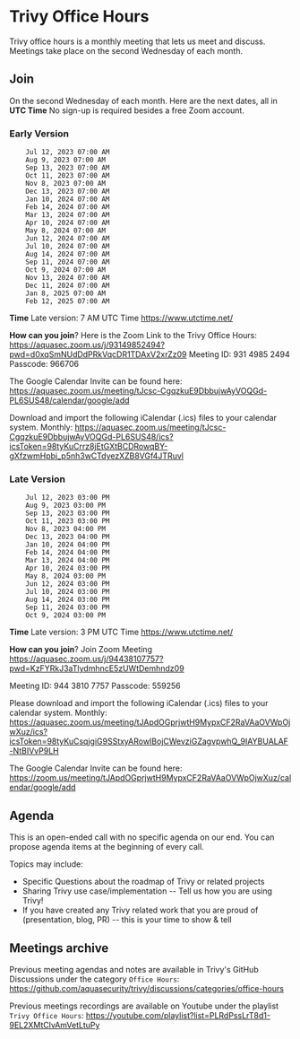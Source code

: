 # Trivy Office Hours

Trivy office hours is a monthly meeting that lets us meet and discuss. Meetings take place on the second Wednesday of each month.

## Join

On the second Wednesday of each month. Here are the next dates, all in **UTC Time**
No sign-up is required besides a free Zoom account.

### Early Version
        Jul 12, 2023 07:00 AM
        Aug 9, 2023 07:00 AM
        Sep 13, 2023 07:00 AM
        Oct 11, 2023 07:00 AM
        Nov 8, 2023 07:00 AM
        Dec 13, 2023 07:00 AM
        Jan 10, 2024 07:00 AM
        Feb 14, 2024 07:00 AM
        Mar 13, 2024 07:00 AM
        Apr 10, 2024 07:00 AM
        May 8, 2024 07:00 AM
        Jun 12, 2024 07:00 AM
        Jul 10, 2024 07:00 AM
        Aug 14, 2024 07:00 AM
        Sep 11, 2024 07:00 AM
        Oct 9, 2024 07:00 AM
        Nov 13, 2024 07:00 AM
        Dec 11, 2024 07:00 AM
        Jan 8, 2025 07:00 AM
        Feb 12, 2025 07:00 AM

**Time**
Late version: 7 AM UTC Time 
https://www.utctime.net/

**How can you join**?
Here is the Zoom Link to the Trivy Office Hours: https://aquasec.zoom.us/j/93149852494?pwd=d0xqSmNUdDdPRkVqcDR1TDAxV2xrZz09
Meeting ID: 931 4985 2494
Passcode: 966706

The Google Calendar Invite can be found here: https://aquasec.zoom.us/meeting/tJcsc-CgqzkuE9DbbujwAyVOQGd-PL6SUS48/calendar/google/add

Download and import the following iCalendar (.ics) files to your calendar system.
Monthly: https://aquasec.zoom.us/meeting/tJcsc-CgqzkuE9DbbujwAyVOQGd-PL6SUS48/ics?icsToken=98tyKuCrrz8jEtGXtBCDRowqBY-gXfzwmHpbj_p5nh3wCTdyezXZB8VGf4JTRuvl

### Late Version
        Jul 12, 2023 03:00 PM
        Aug 9, 2023 03:00 PM
        Sep 13, 2023 03:00 PM
        Oct 11, 2023 03:00 PM
        Nov 8, 2023 04:00 PM
        Dec 13, 2023 04:00 PM
        Jan 10, 2024 04:00 PM
        Feb 14, 2024 04:00 PM
        Mar 13, 2024 04:00 PM
        Apr 10, 2024 03:00 PM
        May 8, 2024 03:00 PM
        Jun 12, 2024 03:00 PM
        Jul 10, 2024 03:00 PM
        Aug 14, 2024 03:00 PM
        Sep 11, 2024 03:00 PM
        Oct 9, 2024 03:00 PM

**Time**
Late version: 3 PM UTC Time 
https://www.utctime.net/

**How can you join**?
Join Zoom Meeting
https://aquasec.zoom.us/j/94438107757?pwd=KzFYRkJ3aTlydmhncE5zUWtDemhndz09

Meeting ID: 944 3810 7757
Passcode: 559256

Please download and import the following iCalendar (.ics) files to your calendar system.
Monthly: https://aquasec.zoom.us/meeting/tJApdOGprjwtH9MypxCF2RaVAaOVWpOjwXuz/ics?icsToken=98tyKuCsqjgiG9SStxyARowIBojCWevziGZagvpwhQ_9IAYBUALAF-NtBIVvP9LH

The Google Calendar Invite can be found here: https://zoom.us/meeting/tJApdOGprjwtH9MypxCF2RaVAaOVWpOjwXuz/calendar/google/add

## Agenda

This is an open-ended call with no specific agenda on our end. You can propose agenda items at the beginning of every call. 

Topics may include:
* Specific Questions about the roadmap of Trivy or related projects
* Sharing Trivy use case/implementation -- Tell us how you are using Trivy!
* If you have created any Trivy related work that you are proud of (presentation, blog, PR) -- this is your time to show & tell 

## Meetings archive

Previous meeting agendas and notes are available in Trivy's GitHub Discussions under the category `Office Hours`: <https://github.com/aquasecurity/trivy/discussions/categories/office-hours>

Previous meetings recordings are available on Youtube under the playlist `Trivy Office Hours`: <https://youtube.com/playlist?list=PLRdPssLrT8d1-9EL2XMtClvAmVetLtuPy>

